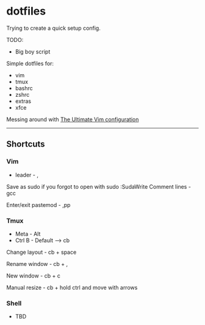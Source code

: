 # dotfiles

Trying to create a quick setup config.

TODO:
- Big boy script

Simple dotfiles for:
- vim
- tmux
- bashrc
- zshrc
- extras
- xfce 


Messing around with [The Ultimate Vim configuration](https://github.com/amix/vimrc)

---

## Shortcuts

### Vim
* leader - , 

Save as sudo if you forgot to open with sudo :SudaWrite
Comment lines - gcc

Enter/exit pastemod - ,pp 

### Tmux
* Meta - Alt
* Ctrl B - Default  --> cb

Change layout - cb + space

Rename window - cb + ,

New window - cb + c

Manual resize - cb + hold ctrl and move with arrows


### Shell
* TBD
